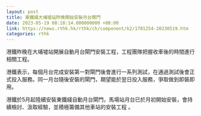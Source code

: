 ```yaml
---
layout: post
title: 東鐵綫大埔墟站昨晚開始安裝月台閘門
date: 2023-05-19 08:18:14.000000000 +08:00
link: https://news.rthk.hk/rthk/ch/component/k2/1701254-20230519.htm
categories: rthk
---
```


港鐵昨晚在大埔墟站開展自動月台閘門安裝工程，工程團隊把握收車後的時間進行相關工程。

港鐵表示，每個月台完成安裝第一對閘門後會進行一系列測試，在通過測試後會正式投入服務。同一月台隨後安裝的閘門，期望能於翌日投入服務，爭取做到即裝即用。

港鐵於5月起陸續安裝東鐵綫自動月台閘門，馬場站月台已於月初開始安裝，會持續檢討、汲取經驗，並積極籌備其他車站的安裝工程 。
